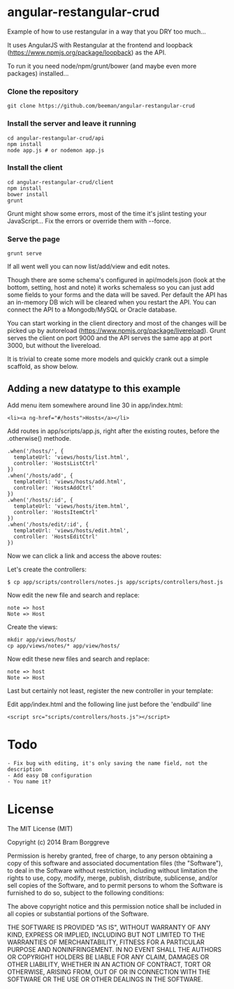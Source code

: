 # angular-restangular-crud

Example of how to use restangular in a way that you DRY too much... 

It uses AngularJS with Restangular at the frontend and loopback (https://www.npmjs.org/package/loopback) as the API.

To run it you need node/npm/grunt/bower (and maybe even more packages) installed...

### Clone the repository

    git clone https://github.com/beeman/angular-restangular-crud

### Install the server and leave it running 

    cd angular-restangular-crud/api
    npm install
    node app.js # or nodemon app.js

### Install the client

    cd angular-restangular-crud/client
    npm install 
    bower install
    grunt

Grunt might show some errors, most of the time it's jslint testing your JavaScript... Fix the errors or override them with --force.

### Serve the page

    grunt serve

If all went well you can now list/add/view and edit notes.

Though there are some schema's configured in api/models.json (look at the bottom, setting, host and note) it works schemaless so you can just add some fields to your forms and the data will be saved. Per default the API has an in-memory DB wich will be cleared when you restart the API. You can connect the API to a Mongodb/MySQL or Oracle database.

You can start working in the client directory and most of the changes will be picked up by autoreload (https://www.npmjs.org/package/livereload). Grunt serves the client on port 9000 and the API serves the same app at port 3000, but without the livereload.

It is trivial to create some more models and quickly crank out a simple scaffold, as show below. 

## Adding a new datatype to this example

Add menu item somewhere around line 30 in app/index.html:

    <li><a ng-href="#/hosts">Hosts</a></li>

Add routes in app/scripts/app.js, right after the existing routes, before the .otherwise() methode.

    .when('/hosts/', {
      templateUrl: 'views/hosts/list.html',
      controller: 'HostsListCtrl'
    })
    .when('/hosts/add', {
      templateUrl: 'views/hosts/add.html',
      controller: 'HostsAddCtrl'
    })
    .when('/hosts/:id', {
      templateUrl: 'views/hosts/item.html',
      controller: 'HostsItemCtrl'
    })
    .when('/hosts/edit/:id', {
      templateUrl: 'views/hosts/edit.html',
      controller: 'HostsEditCtrl'
    })

Now we can click a link and access the above routes:

Let's create the controllers:

    $ cp app/scripts/controllers/notes.js app/scripts/controllers/host.js 

Now edit the new file and search and replace:

    note => host
    Note => Host

Create the views:

    mkdir app/views/hosts/
    cp app/views/notes/* app/view/hosts/

Now edit these new files and search and replace:

    note => host
    Note => Host

Last but certainly not least, register the new controller in your template:

Edit app/index.html and the following line just before the 'endbuild' line 

    <script src="scripts/controllers/hosts.js"></script>

# Todo

    - Fix bug with editing, it's only saving the name field, not the description
    - Add easy DB configuration
    - You name it?

# License

The MIT License (MIT)

Copyright (c) 2014 Bram Borggreve

Permission is hereby granted, free of charge, to any person obtaining a copy
of this software and associated documentation files (the "Software"), to deal
in the Software without restriction, including without limitation the rights
to use, copy, modify, merge, publish, distribute, sublicense, and/or sell
copies of the Software, and to permit persons to whom the Software is
furnished to do so, subject to the following conditions:

The above copyright notice and this permission notice shall be included in
all copies or substantial portions of the Software.

THE SOFTWARE IS PROVIDED "AS IS", WITHOUT WARRANTY OF ANY KIND, EXPRESS OR
IMPLIED, INCLUDING BUT NOT LIMITED TO THE WARRANTIES OF MERCHANTABILITY,
FITNESS FOR A PARTICULAR PURPOSE AND NONINFRINGEMENT. IN NO EVENT SHALL THE
AUTHORS OR COPYRIGHT HOLDERS BE LIABLE FOR ANY CLAIM, DAMAGES OR OTHER
LIABILITY, WHETHER IN AN ACTION OF CONTRACT, TORT OR OTHERWISE, ARISING FROM,
OUT OF OR IN CONNECTION WITH THE SOFTWARE OR THE USE OR OTHER DEALINGS IN
THE SOFTWARE.
